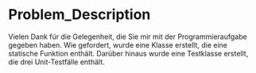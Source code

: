 # Problem_Description

Vielen Dank für die Gelegenheit, die Sie mir mit der Programmieraufgabe gegeben haben. 
Wie gefordert, wurde eine Klasse erstellt, die eine statische Funktion enthält. 
Darüber hinaus wurde eine Testklasse erstellt, die drei Unit-Testfälle enthält.
